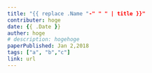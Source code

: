 ```yaml
---
title: "{{ replace .Name "-" " " | title }}"
contributer: hoge
date: {{ .Date }}
auther: hoge
# description: hogehoge
paperPublished: Jan 2,2018
tags: ["a", "b","c"]
link: url
---
```


